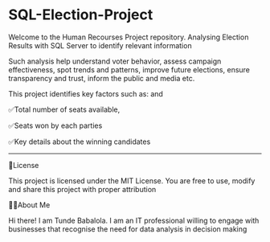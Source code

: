 # SQL-Election-Project
Welcome to the Human Recourses Project repository. Analysing Election Results with SQL Server to identify relevant information

Such analysis help understand voter behavior, assess campaign effectiveness, spot trends and patterns, improve future elections, ensure transparency and trust, 
inform the public and media etc.

This project identifies key factors such as:   and 

✅Total number of seats available,

✅Seats won by each parties

✅Key details about the winning candidates

________________________________________________________________________________________________________________________________________________

🚀License

This project is licensed under the MIT License. You are free to use, modify and share this project with proper attribution

🧑‍💻About Me

Hi there! I am Tunde Babalola. I am an IT professional willing to engage with businesses that recognise the need for data analysis in decision making
